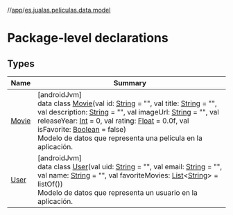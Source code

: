 //[app](../../index.md)/[es.jualas.peliculas.data.model](index.md)

# Package-level declarations

## Types

| Name | Summary |
|---|---|
| [Movie](-movie/index.md) | [androidJvm]<br>data class [Movie](-movie/index.md)(val id: [String](https://kotlinlang.org/api/latest/jvm/stdlib/kotlin-stdlib/kotlin/-string/index.html) = &quot;&quot;, val title: [String](https://kotlinlang.org/api/latest/jvm/stdlib/kotlin-stdlib/kotlin/-string/index.html) = &quot;&quot;, val description: [String](https://kotlinlang.org/api/latest/jvm/stdlib/kotlin-stdlib/kotlin/-string/index.html) = &quot;&quot;, val imageUrl: [String](https://kotlinlang.org/api/latest/jvm/stdlib/kotlin-stdlib/kotlin/-string/index.html) = &quot;&quot;, val releaseYear: [Int](https://kotlinlang.org/api/latest/jvm/stdlib/kotlin-stdlib/kotlin/-int/index.html) = 0, val rating: [Float](https://kotlinlang.org/api/latest/jvm/stdlib/kotlin-stdlib/kotlin/-float/index.html) = 0.0f, val isFavorite: [Boolean](https://kotlinlang.org/api/latest/jvm/stdlib/kotlin-stdlib/kotlin/-boolean/index.html) = false)<br>Modelo de datos que representa una película en la aplicación. |
| [User](-user/index.md) | [androidJvm]<br>data class [User](-user/index.md)(val uid: [String](https://kotlinlang.org/api/latest/jvm/stdlib/kotlin-stdlib/kotlin/-string/index.html) = &quot;&quot;, val email: [String](https://kotlinlang.org/api/latest/jvm/stdlib/kotlin-stdlib/kotlin/-string/index.html) = &quot;&quot;, val name: [String](https://kotlinlang.org/api/latest/jvm/stdlib/kotlin-stdlib/kotlin/-string/index.html) = &quot;&quot;, val favoriteMovies: [List](https://kotlinlang.org/api/latest/jvm/stdlib/kotlin-stdlib/kotlin.collections/-list/index.html)&lt;[String](https://kotlinlang.org/api/latest/jvm/stdlib/kotlin-stdlib/kotlin/-string/index.html)&gt; = listOf())<br>Modelo de datos que representa un usuario en la aplicación. |
